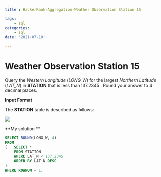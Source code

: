 ```yaml
---
title : HackerRank-Aggregation-Weather Observation Station 15

tags:
    - sql
categories:
    - sql 
date: '2021-07-10'

---
```


# Weather Observation Station 15

Query the  _Western Longitude_  (_LONG_W_) for the largest  _Northern Latitude_  (_LAT_N_) in  **STATION**  that is less than 137.2345 . Round your answer to 4 decimal places.

**Input Format**

The  **STATION**  table is described as follows:

![](https://s3.amazonaws.com/hr-challenge-images/9336/1449345840-5f0a551030-Station.jpg)

**My solution **
```sql
SELECT ROUND(LONG_W, 4)
FROM 
(   SELECT *
    FROM STATION
    WHERE LAT_N < 137.2345 
    ORDER BY LAT_N DESC
)
WHERE ROWNUM = 1;
```




